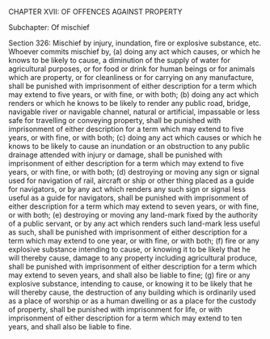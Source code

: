 CHAPTER XVII: OF OFFENCES AGAINST PROPERTY

Subchapter: Of mischief

Section 326: Mischief by injury, inundation, fire or explosive substance, etc.
Whoever commits mischief by, (a) doing any act which causes, or which he knows to be likely to cause, a diminution of the supply of water for agricultural purposes, or for food or drink for human beings or for animals which are property, or for cleanliness or for carrying on any manufacture, shall be punished with imprisonment of either description for a term which may extend to five years, or with fine, or with both; (b) doing any act which renders or which he knows to be likely to render any public road, bridge, navigable river or navigable channel, natural or artificial, impassable or less safe for travelling or conveying property, shall be punished with imprisonment of either description for a term which may extend to five years, or with fine, or with both; (c) doing any act which causes or which he knows to be likely to cause an inundation or an obstruction to any public drainage attended with injury or damage, shall be punished with imprisonment of either description for a term which may extend to five years, or with fine, or with both; (d) destroying or moving any sign or signal used for navigation of rail, aircraft or ship or other thing placed as a guide for navigators, or by any act which renders any such sign or signal less useful as a guide for navigators, shall be punished with imprisonment of either description for a term which may extend to seven years, or with fine, or with both; (e) destroying or moving any land-mark fixed by the authority of a public servant, or by any act which renders such land-mark less useful as such, shall be punished with imprisonment of either description for a term which may extend to one year, or with fine, or with both; (f) fire or any explosive substance intending to cause, or knowing it to be likely that he will thereby cause, damage to any property including agricultural produce, shall be punished with imprisonment of either description for a term which may extend to seven years, and shall also be liable to fine; (g) fire or any explosive substance, intending to cause, or knowing it to be likely that he will thereby cause, the destruction of any building which is ordinarily used as a place of worship or as a human dwelling or as a place for the custody of property, shall be punished with imprisonment for life, or with imprisonment of either description for a term which may extend to ten years, and shall also be liable to fine.

